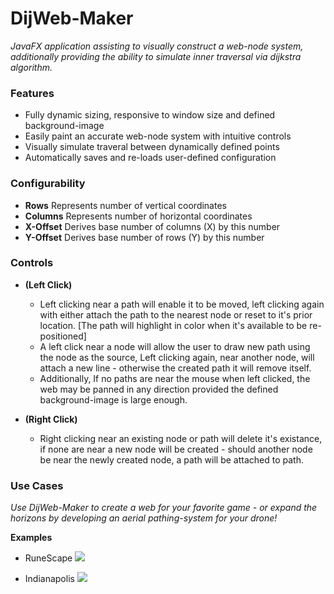 # DijWeb-Maker
_JavaFX application assisting to visually construct a web-node system, additionally providing the ability to simulate inner traversal via dijkstra algorithm._

### Features ###
- Fully dynamic sizing, responsive to window size and defined background-image
- Easily paint an accurate web-node system with intuitive controls
- Visually simulate traveral between dynamically defined points 
- Automatically saves and re-loads user-defined configuration

### Configurability ###
* **Rows** Represents number of vertical coordinates
* **Columns** Represents number of horizontal coordinates
* **X-Offset** Derives base number of columns (X) by this number
* **Y-Offset** Derives base number of rows (Y) by this number

### Controls ###
* **(Left Click)**
  * Left clicking near a path will enable it to be moved, left clicking again with either attach the path to the nearest node or reset to it's prior location. [The path will highlight in color when it's available to be re-positioned]
  * A left click near a node will allow the user to draw new path using the node as the source, Left clicking again, near another node, will attach a new line - otherwise the created path it will remove itself.
  * Additionally, If no paths are near the mouse when left clicked, the web may be panned in any direction provided the defined background-image is large enough.
  
* **(Right Click)**
  * Right clicking near an existing node or path will delete it's existance, if none are near a new node will be created - should another node be near the newly created node, a path will be attached to path.
  

### Use Cases ###
_Use DijWeb-Maker to create a web for your favorite game - or expand the horizons by developing an aerial pathing-system for your drone!_

**Examples**
* RuneScape
![](osrs.gif)

* Indianapolis
![](indy.gif)
